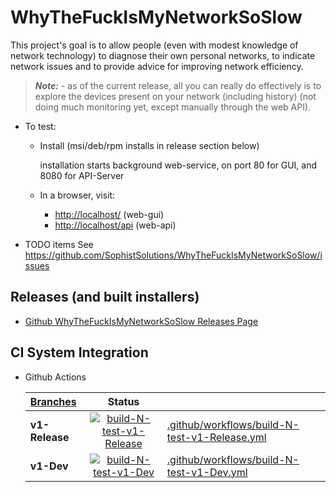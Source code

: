 # WhyTheFuckIsMyNetworkSoSlow

This project's goal is to allow people (even with modest knowledge of network technology) to
diagnose their own personal networks, to indicate network issues and to provide advice for improving network efficiency.

> **_Note:_** - as of the current release, all you can really do effectively is to explore the devices present on your network (including history) (not doing much monitoring yet, except manually through the web API).

- To test:

  - Install (msi/deb/rpm installs in release section below)

    installation starts background web-service, on port 80 for GUI, and 8080 for API-Server

  - In a browser, visit:
    - <http://localhost/> (web-gui)
    - <http://localhost/api> (web-api)

- TODO items
  See <https://github.com/SophistSolutions/WhyTheFuckIsMyNetworkSoSlow/issues>

## Releases (and built installers)

- [Github WhyTheFuckIsMyNetworkSoSlow Releases Page](https://github.com/SophistSolutions/WhyTheFuckIsMyNetworkSoSlow/releases)

## CI System Integration

- Github Actions

  | [Branches](https://github.com/SophistSolutions/WhyTheFuckIsMyNetworkSoSlow) |                                                                                                                                              Status                                                                                                                                               |                                                                                                |
  | :-------------------------------------------------------------------------- | :-----------------------------------------------------------------------------------------------------------------------------------------------------------------------------------------------------------------------------------------------------------------------------------------------: | :--------------------------------------------------------------------------------------------- |
  | **v1-Release**                                                              | [![build-N-test-v1-Release](https://github.com/SophistSolutions/WhyTheFuckIsMyNetworkSoSlow/workflows/build-N-test-v1-Release/badge.svg?branch=v1-Release)](https://github.com/SophistSolutions/WhyTheFuckIsMyNetworkSoSlow/actions?query=workflow%3Abuild-N-test-v1-Release+branch%3Av1-Release) | [.github/workflows/build-N-test-v1-Release.yml](.github/workflows/build-N-test-v1-Release.yml) |
  | **v1-Dev**                                                                  |           [![build-N-test-v1-Dev](https://github.com/SophistSolutions/WhyTheFuckIsMyNetworkSoSlow/workflows/build-N-test-v1-Dev/badge.svg?branch=v1-Dev)](https://github.com/SophistSolutions/WhyTheFuckIsMyNetworkSoSlow/actions?query=workflow%3Abuild-N-test-v1-Dev+branch%3Av1-Dev)           | [.github/workflows/build-N-test-v1-Dev.yml](.github/workflows/build-N-test-v1-Dev.yml)         |
